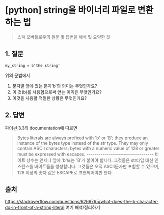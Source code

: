 # [python] string을 바이너리 파일로 변환하는 법
> 스택 오버플로우의 질문 및 답변을 해석 및 요약한 것

## 1. 질문
`my_string = b'the string'`

위의 문법에서

1. 문자열 앞에 있는 문자'b'의 의미는 무엇인가요?
2. 이 것(b)를 사용함으로써 얻는 이익은 무엇인가요?
3. 이것을 사용할 적절한 상황은 무엇인가요?

## 2. 답변
파이썬 3.3의 documentation에 따르면
>Bytes literals are always prefixed with 'b' or 'B'; they produce an instance of the bytes type instead of the str type. They may only contain ASCII characters; bytes with a numeric value of 128 or greater must be expressed with escapes.  ----------------------------------
바이트 상수는 언제나 앞에 'b'또는 'B'가 붙어야 합니다. 그것들은 str타입 대신 인스턴스를 바이트들을 생성합니다.
그것들은 오직 ASCII문자만 포함할 수 있으며, 128 이상의 숫자 값은 ESCAPE로 표현되어야만 한다.
## 출처


https://stackoverflow.com/questions/6269765/what-does-the-b-character-do-in-front-of-a-string-literal
여기 해석/정리하기
